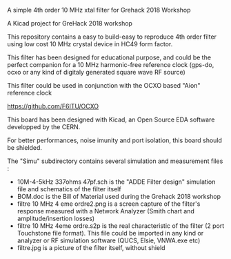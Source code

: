 A simple 4th order 10 MHz xtal filter for Grehack 2018 Workshop

A Kicad project for GreHack 2018 workshop

This repository contains a easy to build-easy to reproduce 4th order filter using low cost 10 MHz crystal device in HC49 form factor.

This filter has been designed for educational purpose, and could be the perfect companion for a 10 MHz harmonic-free reference clock 
(gps-do, ocxo or any kind of digitaly generated square wave RF source)

This filter could be used in conjunction with the OCXO based "Aion" reference clock 

https://github.com/F6ITU/OCXO

This board has been designed with Kicad, an Open Source EDA software developped by the CERN.

For better performances, noise imunity and port isolation, this board should be shielded. 

The "Simu" subdirectory contains several simulation and measurement files : 
* 10M-4-5kHz 337ohms 47pf.sch is the "ADDE Filter design" simulation file and schematics of the filter itself
* BOM.doc is the Bill of Material used during the Grehack 2018 workshop
* filtre 10 MHz 4 eme ordre2.png is a screen capture of the filter's response measured with a Network Analyzer (Smith chart and amplitude/insertion losses) 
* filtre 10 MHz 4eme ordre.s2p is the real characteristic of the filter (2 port Touchstone file format). This file could be 
imported in any kind or analyzer or RF simulation software (QUCS, Elsie, VNWA.exe etc)
* filtre.jpg is a picture of the filter itself, without shield
